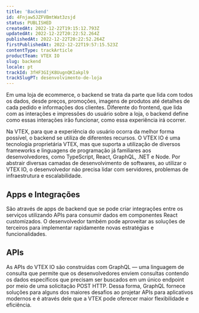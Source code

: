 ```yaml
---
title: 'Backend'
id: 4Fnjaw5JZFVBmtWat3zsjd
status: PUBLISHED
createdAt: 2022-12-22T19:15:12.793Z
updatedAt: 2022-12-22T20:22:52.264Z
publishedAt: 2022-12-22T20:22:52.264Z
firstPublishedAt: 2022-12-22T19:57:15.523Z
contentType: trackArticle
productTeam: VTEX IO
slug: backend
locale: pt
trackId: 3fHF3GIjK8UugnQKIakpl9
trackSlugPT: desenvolvimento-de-loja
---
```


Em uma loja de ecommerce, o backend se trata da parte que lida com todos os dados, desde preços, promoções, imagens de produtos até detalhes de cada pedido e informações dos clientes. Diferente do frontend, que lida com as interações e impressões do usuário sobre a loja, o backend define como essas interações irão funcionar, como essa experiência irá ocorrer. 

Na VTEX, para que a experiência do usuário ocorra da melhor forma possível, o backend se utiliza de diferentes recursos. O VTEX IO é uma tecnologia proprietária VTEX, mas que suporta a utilização de diversos frameworks e linguagens de programação já familiares aos desenvolvedores, como TypeScript, React, GraphQL, .NET e Node. Por abstrair diversas camadas de desenvolvimento de softwares, ao utilizar o VTEX IO, o desenvolvedor não precisa lidar com servidores, problemas de infraestrutura e escalabilidade.

## Apps e Integrações

São através de apps de backend que se pode criar integrações entre os serviços utilizando APIs para consumir dados em componentes React customizados. O desenvolvedor também pode aproveitar as soluções de terceiros para implementar rapidamente novas estratégias e funcionalidades.

## APIs
As APIs do VTEX IO são construídas com GraphQL — uma linguagem de consulta que permite que os desenvolvedores enviem consultas contendo os dados específicos que precisam ser buscados em um único endpoint por meio de uma solicitação POST HTTP. Dessa forma, GraphQL fornece soluções para alguns dos maiores desafios ao projetar APIs para aplicativos modernos e é através dele que a VTEX pode oferecer maior flexibilidade e eficiência.

